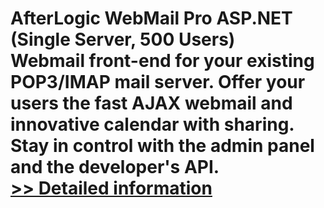 # AfterLogic WebMail Pro ASP.NET (Single Server, 500 Users)<br />Webmail front-end for your existing POP3/IMAP mail server. Offer your users the fast AJAX webmail and innovative calendar with sharing. Stay in control with the admin panel and the developer's API.<br />[>> Detailed information](https://secure.shareit.com/shareit/product.html?productid=300414011&affiliateid=200057808)